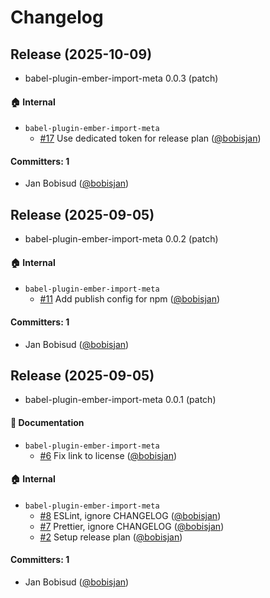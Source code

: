 # Changelog






## Release (2025-10-09)

* babel-plugin-ember-import-meta 0.0.3 (patch)

#### :house: Internal
* `babel-plugin-ember-import-meta`
  * [#17](https://github.com/bobisjan/babel-plugin-ember-import-meta/pull/17) Use dedicated token for release plan ([@bobisjan](https://github.com/bobisjan))

#### Committers: 1
- Jan Bobisud ([@bobisjan](https://github.com/bobisjan))

## Release (2025-09-05)

* babel-plugin-ember-import-meta 0.0.2 (patch)

#### :house: Internal
* `babel-plugin-ember-import-meta`
  * [#11](https://github.com/bobisjan/babel-plugin-ember-import-meta/pull/11) Add publish config for npm ([@bobisjan](https://github.com/bobisjan))

#### Committers: 1
- Jan Bobisud ([@bobisjan](https://github.com/bobisjan))

## Release (2025-09-05)

* babel-plugin-ember-import-meta 0.0.1 (patch)

#### :memo: Documentation
* `babel-plugin-ember-import-meta`
  * [#6](https://github.com/bobisjan/babel-plugin-ember-import-meta/pull/6) Fix link to license ([@bobisjan](https://github.com/bobisjan))

#### :house: Internal
* `babel-plugin-ember-import-meta`
  * [#8](https://github.com/bobisjan/babel-plugin-ember-import-meta/pull/8) ESLint, ignore CHANGELOG ([@bobisjan](https://github.com/bobisjan))
  * [#7](https://github.com/bobisjan/babel-plugin-ember-import-meta/pull/7) Prettier, ignore CHANGELOG ([@bobisjan](https://github.com/bobisjan))
  * [#2](https://github.com/bobisjan/babel-plugin-ember-import-meta/pull/2) Setup release plan ([@bobisjan](https://github.com/bobisjan))

#### Committers: 1
- Jan Bobisud ([@bobisjan](https://github.com/bobisjan))
